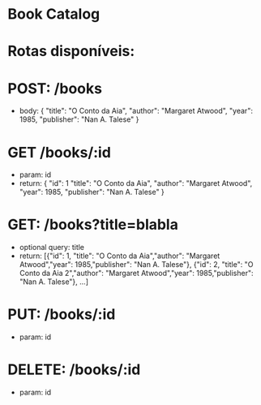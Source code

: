 # Book Catalog

# Rotas disponíveis:

# POST: /books
- body:
{
  "title": "O Conto da Aia",
  "author": "Margaret Atwood",
  "year": 1985,
  "publisher": "Nan A. Talese"
}

# GET /books/:id
- param: id
- return:
{
  "id": 1
  "title": "O Conto da Aia",
  "author": "Margaret Atwood",
  "year": 1985,
  "publisher": "Nan A. Talese"
}

# GET: /books?title=blabla
- optional query: title
- return:
[{"id": 1, "title": "O Conto da Aia","author": "Margaret Atwood","year": 1985,"publisher": "Nan A. Talese"},
{"id": 2, "title": "O Conto da Aia 2","author": "Margaret Atwood","year": 1985,"publisher": "Nan A. Talese"}, ...]

# PUT: /books/:id
- param: id

# DELETE: /books/:id
- param: id
